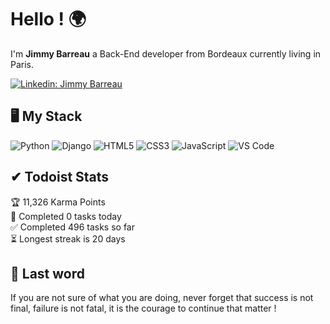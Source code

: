 # Hello ! 🌍
I'm **Jimmy Barreau** a Back-End developer from Bordeaux currently living in Paris.

[![Linkedin: Jimmy Barreau](https://img.shields.io/badge/-Jimmy%20Barreau-blue?style=flat-square&logo=Linkedin&logoColor=white&link=https://www.linkedin.com/in/jimmy-barreau-5a9730117/)](https://www.linkedin.com/in/jimmy-barreau-5a9730117/)

## 🖥️ My Stack

![Python](https://img.shields.io/badge/-Python-%23F82772?style=flat-square&logo=python&logoColor=ffffff)
![Django](https://img.shields.io/badge/-Django-%23F82772?style=flat-square&logo=django&logoColor=ffffff)
![HTML5](https://img.shields.io/badge/-HTML5-%23E44D27?style=flat-square&logo=html5&logoColor=ffffff)
![CSS3](https://img.shields.io/badge/-CSS3-%231572B6?style=flat-square&logo=css3)
![JavaScript](https://img.shields.io/badge/-JavaScript-%23F7DF1C?style=flat-square&logo=javascript&logoColor=000000&labelColor=%23F7DF1C&color=%23FFCE5A)
![VS Code](https://img.shields.io/badge/-VSCode-%23007ACC?style=flat-square&logo=visual-studio-code)

## ✔ Todoist Stats

<!-- TODO-IST:START -->
🏆  11,326 Karma Points           
🌸  Completed 0 tasks today           
✅  Completed 496 tasks so far           
⏳  Longest streak is 20 days
<!-- TODO-IST:END -->

<!-- End of The stats need to deploy it to my own vercel : https://github.com/anuraghazra/github-readme-stats#deploy-on-your-own-vercel-instance 
![Jimmy](https://github-readme-stats.vercel.app/api?username=Haaomas&&show_icons=true&theme=tokyonight&hide=prs,issues&bg_color=0d1117)
##
Something went wrong file an issue at https://tiny.one/readme-stats
Please add an env variable called PAT_1 with your github token in vercel 
-->



## :dart: Last word
If you are not sure of what you are doing, never forget that success is not final, failure is not fatal, it is the courage to continue that matter !
<!--
##
[![spotify-github-profile](https://spotify-github-profile.vercel.app/api/view?uid=apgyrlja2577045d6swxg1ccw&cover_image=true&theme=novatorem&bar_color=628fdb&bar_color_cover=false)](https://github.com/kittinan/spotify-github-profile)
-->
